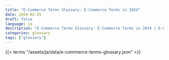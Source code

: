```yaml
---
title: "E-Commerce Terms Glossary: E-Commerce Terms in 2024"  
date: 2024-02-25
draft: false
language: ja
description: "E-Commerce Terms Glossary: E-Commerce Terms in 2024 | E-Commerce Terms Glossary"
categories: glossary
tags: ["glossary"]
---
```


{{< terms "/assets/ja/data/e-commerce-terms-glossary.json" >}}
